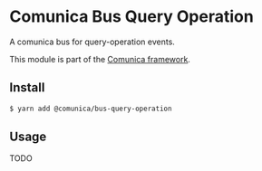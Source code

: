 # Comunica Bus Query Operation

A comunica bus for query-operation events.

This module is part of the [Comunica framework](https://github.com/comunica/comunica).

## Install

```bash
$ yarn add @comunica/bus-query-operation
```

## Usage

TODO
